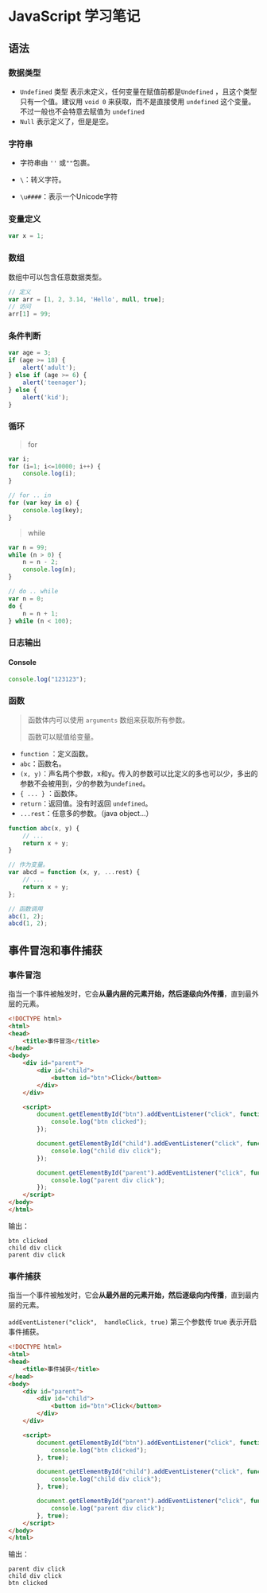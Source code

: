 # JavaScript 学习笔记

## 语法

### 数据类型

* `Undefined` 类型 表示未定义，任何变量在赋值前都是`Undefined` ，且这个类型只有一个值。建议用 `void 0` 来获取，而不是直接使用 `undefined` 这个变量。不过一般也不会特意去赋值为 `undefined`
* `Null` 表示定义了，但是是空。

### 字符串

* 字符串由 `''` 或`""`包裹。

* `\`：转义字符。
* `\u####`：表示一个Unicode字符

### 变量定义

```javascript
var x = 1;
```

### 数组

数组中可以包含任意数据类型。

```javascript
// 定义
var arr = [1, 2, 3.14, 'Hello', null, true];
// 访问
arr[1] = 99;
```

### 条件判断

```javascript
var age = 3;
if (age >= 18) {
    alert('adult');
} else if (age >= 6) {
    alert('teenager');
} else {
    alert('kid');
}
```

### 循环

> for

```javascript
var i;
for (i=1; i<=10000; i++) {
    console.log(i);
}

// for .. in
for (var key in o) {
    console.log(key);
}
```

> while

```javascript
var n = 99;
while (n > 0) {
    n = n - 2;
    console.log(n);
}

// do .. while
var n = 0;
do {
    n = n + 1;
} while (n < 100);
```

### 日志输出

#### Console

```javascript
console.log("123123");
```

### 函数

> 函数体内可以使用 `arguments` 数组来获取所有参数。
>
> 函数可以赋值给变量。

* `function` ：定义函数。
* `abc`：函数名。
* `(x, y)`：声名两个参数，x和y。传入的参数可以比定义的多也可以少，多出的参数不会被用到，少的参数为`undefined`。
* `{ ... }` ：函数体。
* `return`：返回值。没有时返回 `undefined`。
* `...rest`：任意多的参数。（java object...）

```javascript
function abc(x, y) {
    // ...
    return x + y;
}

// 作为变量。
var abcd = function (x, y, ...rest) {
    // ...
    return x + y;
};

// 函数调用
abc(1, 2);
abcd(1, 2);
```

## 事件冒泡和事件捕获

### 事件冒泡

指当一个事件被触发时，它会**从最内层的元素开始，然后逐级向外传播**，直到最外层的元素。

```html
<!DOCTYPE html>
<html>
<head>
	<title>事件冒泡</title>
</head>
<body>
	<div id="parent">
		<div id="child">
			<button id="btn">Click</button>
		</div>
	</div>

	<script>
		document.getElementById("btn").addEventListener("click", function() {
			console.log("btn clicked");
		});

		document.getElementById("child").addEventListener("click", function() {
			console.log("child div click");
		});

		document.getElementById("parent").addEventListener("click", function() {
			console.log("parent div click");
		});
	</script>
</body>
</html>
```

输出：

```shell
btn clicked
child div click
parent div click
```



### 事件捕获

指当一个事件被触发时，它会**从最外层的元素开始，然后逐级向内传播**，直到最内层的元素。

 `addEventListener("click",  handleClick, true)` 第三个参数传 true 表示开启事件捕获。

```html
<!DOCTYPE html>
<html>
<head>
	<title>事件捕获</title>
</head>
<body>
	<div id="parent">
		<div id="child">
			<button id="btn">Click</button>
		</div>
	</div>

	<script>
		document.getElementById("btn").addEventListener("click", function() {
			console.log("btn clicked");
		}, true);

		document.getElementById("child").addEventListener("click", function() {
			console.log("child div click");
		}, true);

		document.getElementById("parent").addEventListener("click", function() {
			console.log("parent div click");
		}, true);
	</script>
</body>
</html>
```

输出：

```shell
parent div click
child div click
btn clicked
```

